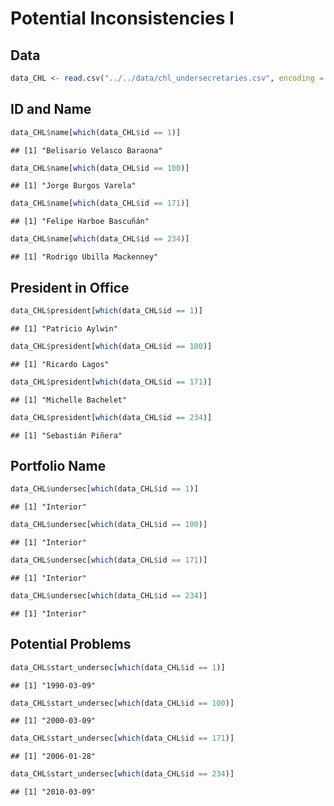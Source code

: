 Potential Inconsistencies I
================

## Data

``` r
data_CHL <- read.csv("../../data/chl_undersecretaries.csv", encoding = "UTF-8")
```

## ID and Name

``` r
data_CHL$name[which(data_CHL$id == 1)]
```

    ## [1] "Belisario Velasco Baraona"

``` r
data_CHL$name[which(data_CHL$id == 100)]
```

    ## [1] "Jorge Burgos Varela"

``` r
data_CHL$name[which(data_CHL$id == 171)]
```

    ## [1] "Felipe Harboe Bascuñán"

``` r
data_CHL$name[which(data_CHL$id == 234)]
```

    ## [1] "Rodrigo Ubilla Mackenney"

## President in Office

``` r
data_CHL$president[which(data_CHL$id == 1)]
```

    ## [1] "Patricio Aylwin"

``` r
data_CHL$president[which(data_CHL$id == 100)]
```

    ## [1] "Ricardo Lagos"

``` r
data_CHL$president[which(data_CHL$id == 171)]
```

    ## [1] "Michelle Bachelet"

``` r
data_CHL$president[which(data_CHL$id == 234)]
```

    ## [1] "Sebastián Piñera"

## Portfolio Name

``` r
data_CHL$undersec[which(data_CHL$id == 1)]
```

    ## [1] "Interior"

``` r
data_CHL$undersec[which(data_CHL$id == 100)]
```

    ## [1] "Interior"

``` r
data_CHL$undersec[which(data_CHL$id == 171)]
```

    ## [1] "Interior"

``` r
data_CHL$undersec[which(data_CHL$id == 234)]
```

    ## [1] "Interior"

## Potential Problems

``` r
data_CHL$start_undersec[which(data_CHL$id == 1)]
```

    ## [1] "1990-03-09"

``` r
data_CHL$start_undersec[which(data_CHL$id == 100)]
```

    ## [1] "2000-03-09"

``` r
data_CHL$start_undersec[which(data_CHL$id == 171)]
```

    ## [1] "2006-01-28"

``` r
data_CHL$start_undersec[which(data_CHL$id == 234)]
```

    ## [1] "2010-03-09"
